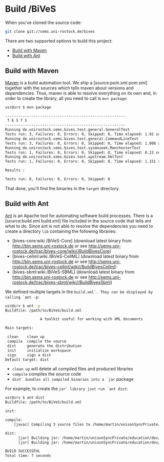 Build /BiVeS 
=============
When you've cloned the source code:

```sh
git clone git://sems.uni-rostock.de/bives
```

There are two supported options to build this project:

* [Build with Maven](#BuildwithMaven)
* [Build with Ant](#BuildwithAnt)



Build with Maven 
-----------------
[Maven](https://maven.apache.org/) is a build automation tool. We ship a [source:pom.xml pom.xml] together with the sources which tells maven about versions and dependencies. Thus, maven is able to resolve everything on its own and, in order to create the library, all you need to call is ```mvn package```:

```sh
usr@srv $ mvn package

-------------------------------------------------------
 T E S T S
-------------------------------------------------------
Running de.unirostock.sems.bives.test.general.GeneralTest
Tests run: 3, Failures: 0, Errors: 0, Skipped: 0, Time elapsed: 1.92 sec
Running de.unirostock.sems.bives.test.general.CommandLineTest
Tests run: 3, Failures: 0, Errors: 0, Skipped: 0, Time elapsed: 1.008 sec
Running de.unirostock.sems.bives.test.sysmoseek.ManchesterTest
Tests run: 1, Failures: 0, Errors: 0, Skipped: 0, Time elapsed: 0.23 sec
Running de.unirostock.sems.bives.test.upstream.XmlTest
Tests run: 1, Failures: 0, Errors: 0, Skipped: 0, Time elapsed: 1.151 sec

Results :

Tests run: 8, Failures: 0, Errors: 0, Skipped: 0
```

That done, you'll find the binaries in the ```target``` directory.

Build with Ant 
---------------
[Ant](https://ant.apache.org/) is an Apache tool for automating software build processes. There is a [source:build.xml build.xml] file included in the source code that tells ant what to do. Since ant is not able to resolve the dependencies you need to create a directory ```lib``` containing the following libraries:
* [bives-core:wiki /BiVeS-Core] (download latest binary from http://bin.sems.uni-rostock.de or see http://sems.uni-rostock.de/trac/bives-core/wiki//BuildBivesCore)
* [bives-cellml:wiki /BiVeS-CellML] (download latest binary from http://bin.sems.uni-rostock.de or see http://sems.uni-rostock.de/trac/bives-cellml/wiki//BuildBivesCellml)
* [bives-sbml:wiki /BiVeS-SBML] (download latest binary from http://bin.sems.uni-rostock.de or see http://sems.uni-rostock.de/trac/bives-sbml/wiki//BuildBivesSbml)

We defined multiple targets in the ```build.xml`. They can be displayed by calling `ant -p```:

```sh
usr@srv $ ant -p
Buildfile: /path/to/BiVeS/build.xml

                A toolkit useful for working with XML documents

Main targets:

 clean    clean up
 compile  compile the source
 dist     generate the distribution
 init     initialize workspace
 sign     sign a dist
Default target: dist
```

* ```clean up``` will delete all compiled files and produced libraries
* ```compile``` compiles the source code
* ```dist` bundles all compiled binaries into a `jar``` package

For example, to create the ```jar` library just run `ant dist```:

```sh
usr@srv $ ant dist
Buildfile: /path/to/BiVeS/build.xml

init:

compile:
    [javac] Compiling 3 source files to /home/martin/unisonSyncPrivate/education/dev/BiVeS/build

dist:
      [jar] Building jar: /home/martin/unisonSyncPrivate/education/dev/BiVeS/dist/BiVeS-1.2.7.jar
      [jar] Building jar: /home/martin/unisonSyncPrivate/education/dev/BiVeS/dist/BiVeS-1.2.7-fat.jar

BUILD SUCCESSFUL
Total time: 7 seconds
```

